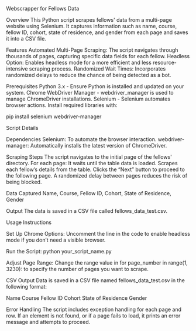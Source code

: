 Webscrapper for Fellows Data

Overview
This Python script scrapes fellows' data from a multi-page website using Selenium. It captures information such as name, course, fellow ID, cohort, state of residence, and gender from each page and saves it into a CSV file.

Features
Automated Multi-Page Scraping: The script navigates through thousands of pages, capturing specific data fields for each fellow.
Headless Option: Enables headless mode for a more efficient and less resource-intensive scraping process.
Randomized Wait Times: Incorporates randomized delays to reduce the chance of being detected as a bot.


Prerequisites
Python 3.x - Ensure Python is installed and updated on your system.
Chrome WebDriver Manager - webdriver_manager is used to manage ChromeDriver installations.
Selenium - Selenium automates browser actions.
Install required libraries with:

pip install selenium webdriver-manager

Script Details

Dependencies
Selenium: To automate the browser interaction.
webdriver-manager: Automatically installs the latest version of ChromeDriver.

Scraping Steps
The script navigates to the initial page of the fellows' directory.
For each page:
It waits until the table data is loaded.
Scrapes each fellow’s details from the table.
Clicks the “Next” button to proceed to the following page.
A randomized delay between pages reduces the risk of being blocked.

Data Captured
Name, Course, Fellow ID, Cohort, State of Residence, Gender

Output
The data is saved in a CSV file called fellows_data_test.csv.


Usage Instructions

Set Up Chrome Options:
Uncomment the line in the code to enable headless mode if you don’t need a visible browser.

Run the Script:
python your_script_name.py

Adjust Page Range:
Change the range value in for page_number in range(1, 3230): to specify the number of pages you want to scrape.

CSV Output
Data is saved in a CSV file named fellows_data_test.csv in the following format:

Name	Course	Fellow ID	Cohort	State of Residence	Gender

Error Handling
The script includes exception handling for each page and row. If an element is not found, or if a page fails to load, it prints an error message and attempts to proceed.


